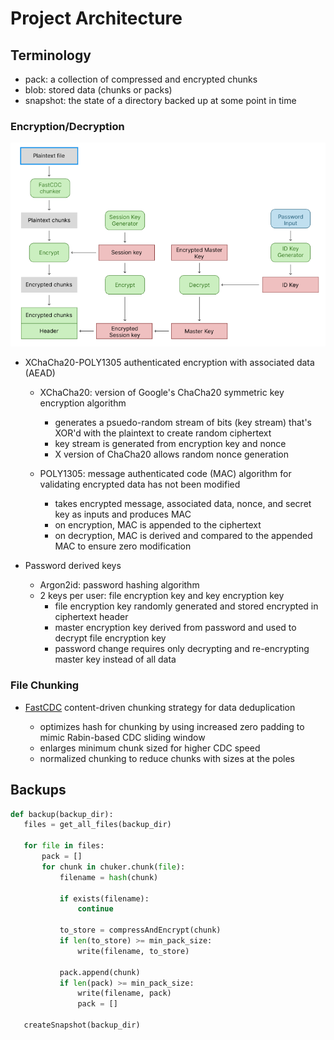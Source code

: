 # Project Architecture

## Terminology

- pack: a collection of compressed and encrypted chunks
- blob: stored data (chunks or packs)
- snapshot: the state of a directory backed up at some point in time

### Encryption/Decryption

![Crypto Workflow](./img/crypto-workflow.png)

- XChaCha20-POLY1305 authenticated encryption with associated data (AEAD)

  - XChaCha20: version of Google's ChaCha20 symmetric key encryption algorithm

    - generates a psuedo-random stream of bits (key stream) that's XOR'd with the plaintext to create random ciphertext
    - key stream is generated from encryption key and nonce
    - X version of ChaCha20 allows random nonce generation

  - POLY1305: message authenticated code (MAC) algorithm for validating encrypted data has not been modified

    - takes encrypted message, associated data, nonce, and secret key as inputs and produces MAC
    - on encryption, MAC is appended to the ciphertext
    - on decryption, MAC is derived and compared to the appended MAC to ensure zero modification

- Password derived keys
  - Argon2id: password hashing algorithm
  - 2 keys per user: file encryption key and key encryption key
    - file encryption key randomly generated and stored encrypted in ciphertext header
    - master encryption key derived from password and used to decrypt file encryption key
    - password change requires only decrypting and re-encrypting master key instead of all data

### File Chunking

- [FastCDC](https://www.usenix.org/system/files/conference/atc16/atc16-paper-xia.pdf) content-driven chunking strategy for data deduplication

  - optimizes hash for chunking by using increased zero padding to mimic Rabin-based CDC sliding window
  - enlarges minimum chunk sized for higher CDC speed
  - normalized chunking to reduce chunks with sizes at the poles

## Backups

```py
def backup(backup_dir):
   files = get_all_files(backup_dir)

   for file in files:
       pack = []
       for chunk in chuker.chunk(file):
           filename = hash(chunk)

           if exists(filename):
               continue

           to_store = compressAndEncrypt(chunk)
           if len(to_store) >= min_pack_size:
               write(filename, to_store)

           pack.append(chunk)
           if len(pack) >= min_pack_size:
               write(filename, pack)
               pack = []

   createSnapshot(backup_dir)
```
